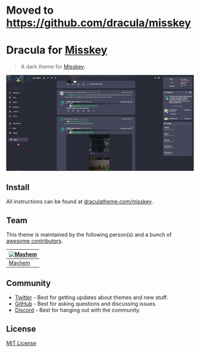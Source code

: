 # Moved to https://github.com/dracula/misskey



# Dracula for [Misskey](https://misskey-hub.net/en/)

> A dark theme for [Misskey](https://misskey-hub.net/en/).

![Screenshot](./screenshot.png)

## Install

All instructions can be found at [draculatheme.com/misskey](https://draculatheme.com/misskey).

## Team

This theme is maintained by the following person(s) and a bunch of [awesome contributors](https://github.com/dracula/misskey/graphs/contributors).

| [![Mayhem](https://github.com/MayhemBill.png?size=100)](https://github.com/MayhemBill) |
| ---------------------------------------------------------------------------------------- |
| [Mayhem](https://github.com/mayhem)                                               |

## Community

- [Twitter](https://twitter.com/draculatheme) - Best for getting updates about themes and new stuff.
- [GitHub](https://github.com/dracula/dracula-theme/discussions) - Best for asking questions and discussing issues.
- [Discord](https://draculatheme.com/discord-invite) - Best for hanging out with the community.

## License

[MIT License](./LICENSE)
